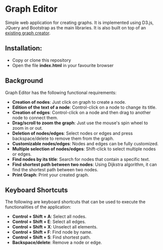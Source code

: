 # Graph Editor
Simple web application for creating graphs. It is implemented using D3.js, JQuery and Bootstrap as the main libraries. It is also built on top of an [existing graph creator](https://bl.ocks.org/cjrd/6863459).

## Installation:
+   Copy or clone this repository
+   Open the file **index.html** in your favourite browser

## Background
Graph Editor has the following functional requirements:

+ **Creation of nodes**: Just click on graph to create a node.
+ **Edition of the text of a node**: Control-click on a node to change its title.
+ **Creation of edges**: Control-click on a node and then drag to another node to connect them.
+ **Drag/scroll to zoom the graph**: Just use the mouse's spin wheel to zoom in or out.
+ **Deletion of nodes/edges**: Select nodes or edges and press backspace/delete to remove them from the graph.
+ **Customizable nodes/edges**: Nodes and edges can be fully customized.
+ **Multiple selection of nodes/edges**: Shift-click to select multiple nodes or edges.
+ **Find nodes by its title**: Search for nodes that contain a specific text.
+ **Find shortest path between two nodes**: Using Dijkstra algorithm, it can find the shortest path between two nodes.
+ **Print Graph**: Print your created graph.

## Keyboard Shortcuts
The following are keyboard shortcuts that can be used to execute the functionalities of the application:

+ **Control + Shift + A**: Select all nodes.
+ **Control + Shift + E**: Select all edges.
+ **Control + Shift + X**: Unselect all elements.
+ **Control + Shift + F**: Find node by name.
+ **Control + Shift + S**: Find shortest path.
+ **Backspace/delete**: Remove a node or edge.